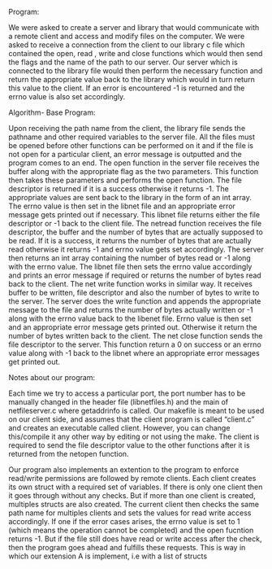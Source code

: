 Program:

We were asked to create a server and library that would communicate with a remote client and access and modify files on the computer. We were asked to receive a connection from the client to our library c file which contained the open, read , write and close functions which would then send the flags and the name of the path to our server. Our server which is connected to the library file would then perform the necessary function and return the appropriate value back to the library which would in turn return this value to the client.  If an error is encountered -1 is returned and the errno value is also set accordingly. 

Algorithm- Base Program:

Upon receiving the path name from the client, the library file sends the pathname and other required variables to the server file. All the files must be opened before other functions can be performed on it and if the file is not open for a particular client, an error message is outputted and the program comes to an end. The open function in the server file receives the buffer along with the appropriate flag as the two parameters. This function then takes these parameters and performs the open function. The file descriptor is returned if it is a success otherwise it returns -1. The appropriate values are sent back to the library in the form of an int array. The errno value is then set in the libnet file and an appropriate error message gets printed out if necessary. This libnet file returns either the file descriptor or -1 back to the client file.  The netread function receives the file descriptor, the buffer and the number of bytes that are actually supposed to be read. If it is a success, it returns the number of bytes that are actually read otherwise it returns -1 and errno value gets set accordingly. The server then returns an int array containing the number of bytes read or -1 along with the errno value. The libnet file then sets the errno value accordingly and prints an error message if required or returns the number of bytes read back to the client. The net write function works in similar way. It receives buffer to be written, file descriptor and also the number of bytes to write to the server. The server does the write function and appends the appropriate message to the file and returns the number of bytes actually written or -1 along with the errno value back to the libenet file. Errno value is then set and an appropriate error message gets printed out. Otherwise it return the number of bytes written back to the client. The net close function sends the file descriptor to the server. This function return a 0 on success or an errno value along with -1 back to the libnet where an appropriate error messages get printed out.

Notes about our program: 

Each time we try to access a particular port, the port number has to be manually changed in the header file (libnetfiles.h) and the main of netfileserver.c where getaddrinfo is called.
Our makefile is meant to be used on our client side, and assumes that the client program is called “client.c” and creates an executable called client. However, you can change this/compile it any other way by editing or not using the make. The client is required to send the file descriptor value to the other functions after it is returned from the netopen function.


Our program also implements an extention to the program to enforce read/write permissions are followed by remote clients. Each client creates its own struct with a required set of variables. If there is only one client then it goes through without any checks. But if more than one client is created, multiples structs are also created. The current client then checks the same path name for multiples clients and sets the values for read write access accordingly. If one if the error cases arises, the errno value is set to 1 (which means the operation cannot be completed) and the open fucntion returns -1. But if the file still does have read or write access after the check, then the program goes ahead and fulfills these requests. This is way in which our extension A is implement, i.e with a list of structs


